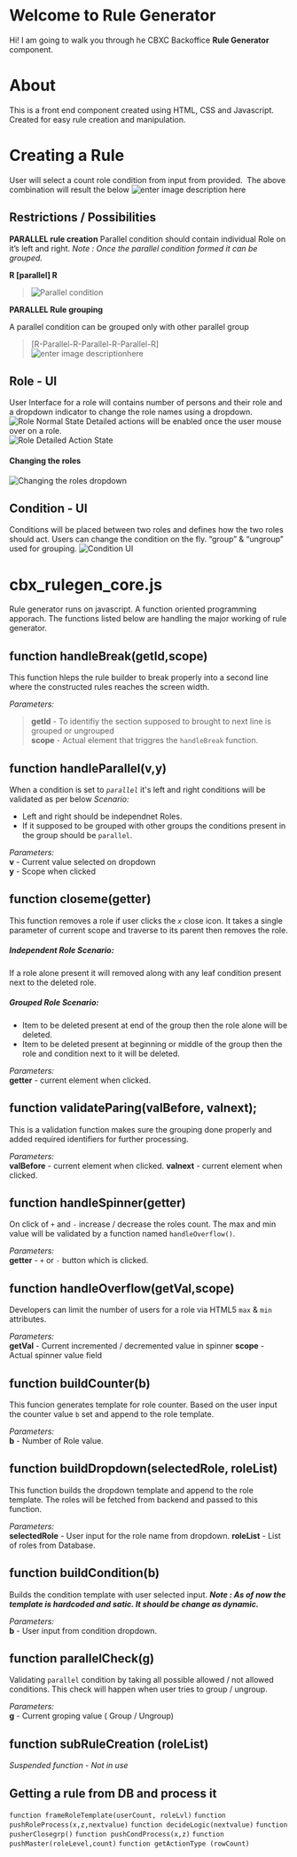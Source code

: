 # Welcome to Rule Generator
Hi! I am going to walk you through he CBXC Backoffice **Rule Generator** component.

# About
This is a front end component created using HTML, CSS and Javascript. Created for easy rule creation and manipulation.

# Creating a Rule
User will select a count role condition from input from provided.
<img src="https://raw.githubusercontent.com/krish4u/RuleBuilder/master/RuleGen_Inputs.PNG" alt="">
The above combination will result the below
<img src="https://raw.githubusercontent.com/krish4u/RuleBuilder/master/RuleGen_Inputs_Output.PNG" alt="enter image description here">
## Restrictions / Possibilities
**PARALLEL rule creation**
Parallel condition should contain individual Role on it’s left and right.
_Note : Once the parallel condition formed it can be grouped._

**R [parallel] R**
><img src="https://raw.githubusercontent.com/krish4u/RuleBuilder/master/Parallel%20Allowed.PNG" alt="Parallel condition">

**PARALLEL Rule grouping**

A parallel condition can be grouped only with other parallel group
>[R-Parallel-R-Parallel-R-Parallel-R]  
><img src="https://raw.githubusercontent.com/krish4u/RuleBuilder/master/Parallel_Grouping_Allowed.PNG" alt="enter image descriptionhere">

## Role - UI
User Interface for a role will contains number of persons and their role and a dropdown indicator to change the role names using a dropdown.    
<img src="https://raw.githubusercontent.com/krish4u/RuleBuilder/master/Role_UI.PNG" alt="Role Normal State">
Detailed actions will be enabled once the user mouse over on a role.    
<img src="https://raw.githubusercontent.com/krish4u/RuleBuilder/master/Role_Expanded_UI.PNG" alt="Role Detailed Action State">
####  Changing the roles    
<img src="https://raw.githubusercontent.com/krish4u/RuleBuilder/master/Role_Dropdown_UI.PNG" alt="Changing the roles dropdown">

## Condition - UI
Conditions will be placed between two roles and defines how the two roles should act. Users can change the condition on the fly. “group” &amp; “ungroup” used for grouping.
<img src="https://github.com/krish4u/RuleBuilder/blob/master/Condition_UI.PNG?raw=true" alt="Condition UI">

# cbx_rulegen_core.js
Rule generator runs on javascript. A function oriented programming apporach.  The functions listed below are handling the major working of rule generator.

## function handleBreak(getId,scope)
This function hleps the rule builder to break properly into a second line where the constructed rules reaches the screen width.

*Parameters:*
>__getId__ - To identifiy the section supposed to brought to next line is grouped or ungrouped   
>__scope__ - Actual element that triggres the ``handleBreak`` function.


## function handleParallel(v,y)    
When a condition is set to *``parallel``* it's left and right conditions will be validated as per below
*Scenario:*
* Left and right should be independnet Roles.   
* If it supposed to be grouped with other groups the conditions present in the group should be ``parallel``.    

*Parameters:*   
__v__ - Current value selected on dropdown   
__y__ - Scope when clicked

## function closeme(getter)
This function removes a role if user clicks the *``x``* close icon. It takes a single parameter of current scope and traverse to its parent then removes the role.

##### Independent Role Scenario:
If a role alone present it will removed along with any leaf condition present next to the deleted role.  
##### Grouped Role Scenario:
* Item to be deleted present at end of the group then the role alone will be deleted.
* Item to be deleted present at beginning or middle of the group then the role and condition next to it will be deleted.

*Parameters:*   
__getter__ - current element when clicked.

## function validateParing(valBefore, valnext);
This is a validation function makes sure the grouping done properly and added required identifiers for further processing.

*Parameters:*   
__valBefore__ - current element when clicked.
__valnext__ - current element when clicked.

## function handleSpinner(getter)
On click of ``+`` and ``-`` increase / decrease the roles count. The max and min value will be validated by a function named ``handleOverflow()``.

*Parameters:*   
__getter__ - ``+`` or ``-`` button which is clicked.

## function handleOverflow(getVal,scope)
Developers can limit the number of users for a role via HTML5 ``max`` &amp; ``min`` attributes.

*Parameters:*   
__getVal__ - Current incremented / decremented value in spinner
__scope__ - Actual spinner value field 

## function buildCounter(b)
This funcion generates template for role counter. Based on the user input the counter value ``b`` set and append to the role template.

*Parameters:*   
__b__ - Number of Role value.

## function buildDropdown(selectedRole, roleList)
This function builds the dropdown template and append to the role template. The roles will be fetched from backend and passed to this function.

*Parameters:*   
__selectedRole__ - User input for the role name from dropdown.
__roleList__ - List of roles from Database.

## function buildCondition(b)
Builds the condition template with user selected input.
*__Note : As of now the template is hardcoded and satic. It should be change as dynamic.__*

*Parameters:*   
__b__ - User input from condition dropdown.

## function parallelCheck(g)
Validating ``parallel`` condition by taking all possible allowed / not allowed conditions.
This check will happen when user tries to group / ungroup.

*Parameters:*   
__g__ - Current groping value ( Group /  Ungroup)

## function subRuleCreation (roleList)
*Suspended function - Not in use*


## Getting a rule from DB and process it
``function frameRoleTemplate(userCount, roleLvl)``
``function pushRoleProcess(x,z,nextvalue)``
``function decideLogic(nextvalue)``
``function pusherClosegrp()``
``function pushCondProcess(x,z)``
``function pushMaster(roleLevel,count)``
``function getActionType (rowCount) ``
